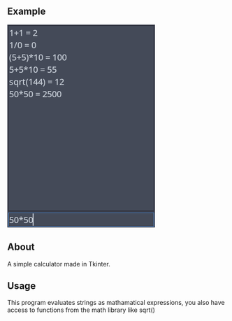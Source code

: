 ## Example
![screenshot.png](https://github.com/aussie114/calculator/blob/master/screenshots/screenshot.png)  

## About  
A simple calculator made in Tkinter. 

## Usage  
This program evaluates strings as mathamatical expressions, you also have access to functions from the math library like sqrt()  

